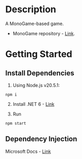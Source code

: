 ﻿# Description

A MonoGame-based game.

- MonoGame repository - [Link](https://github.com/MonoGame/MonoGame).

# Getting Started

## Install Dependencies

1. Using Node.js v20.5.1:

```shell
npm i
```

2. Install .NET 6 - [Link](https://dotnet.microsoft.com/en-us/download/dotnet/6.0)

3. Run

```shell
npm start
```

## Dependency Injection

Microsoft Docs - [Link](https://learn.microsoft.com/en-us/dotnet/core/extensions/dependency-injection-usage)